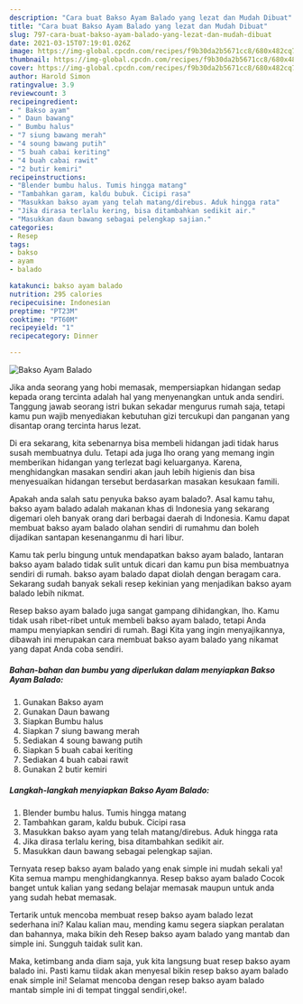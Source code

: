 ```yaml
---
description: "Cara buat Bakso Ayam Balado yang lezat dan Mudah Dibuat"
title: "Cara buat Bakso Ayam Balado yang lezat dan Mudah Dibuat"
slug: 797-cara-buat-bakso-ayam-balado-yang-lezat-dan-mudah-dibuat
date: 2021-03-15T07:19:01.026Z
image: https://img-global.cpcdn.com/recipes/f9b30da2b5671cc8/680x482cq70/bakso-ayam-balado-foto-resep-utama.jpg
thumbnail: https://img-global.cpcdn.com/recipes/f9b30da2b5671cc8/680x482cq70/bakso-ayam-balado-foto-resep-utama.jpg
cover: https://img-global.cpcdn.com/recipes/f9b30da2b5671cc8/680x482cq70/bakso-ayam-balado-foto-resep-utama.jpg
author: Harold Simon
ratingvalue: 3.9
reviewcount: 3
recipeingredient:
- " Bakso ayam"
- " Daun bawang"
- " Bumbu halus"
- "7 siung bawang merah"
- "4 soung bawang putih"
- "5 buah cabai keriting"
- "4 buah cabai rawit"
- "2 butir kemiri"
recipeinstructions:
- "Blender bumbu halus. Tumis hingga matang"
- "Tambahkan garam, kaldu bubuk. Cicipi rasa"
- "Masukkan bakso ayam yang telah matang/direbus. Aduk hingga rata"
- "Jika dirasa terlalu kering, bisa ditambahkan sedikit air."
- "Masukkan daun bawang sebagai pelengkap sajian."
categories:
- Resep
tags:
- bakso
- ayam
- balado

katakunci: bakso ayam balado 
nutrition: 295 calories
recipecuisine: Indonesian
preptime: "PT23M"
cooktime: "PT60M"
recipeyield: "1"
recipecategory: Dinner

---
```



![Bakso Ayam Balado](https://img-global.cpcdn.com/recipes/f9b30da2b5671cc8/680x482cq70/bakso-ayam-balado-foto-resep-utama.jpg)

Jika anda seorang yang hobi memasak, mempersiapkan hidangan sedap kepada orang tercinta adalah hal yang menyenangkan untuk anda sendiri. Tanggung jawab seorang istri bukan sekadar mengurus rumah saja, tetapi kamu pun wajib menyediakan kebutuhan gizi tercukupi dan panganan yang disantap orang tercinta harus lezat.

Di era  sekarang, kita sebenarnya bisa membeli hidangan jadi tidak harus susah membuatnya dulu. Tetapi ada juga lho orang yang memang ingin memberikan hidangan yang terlezat bagi keluarganya. Karena, menghidangkan masakan sendiri akan jauh lebih higienis dan bisa menyesuaikan hidangan tersebut berdasarkan masakan kesukaan famili. 



Apakah anda salah satu penyuka bakso ayam balado?. Asal kamu tahu, bakso ayam balado adalah makanan khas di Indonesia yang sekarang digemari oleh banyak orang dari berbagai daerah di Indonesia. Kamu dapat membuat bakso ayam balado olahan sendiri di rumahmu dan boleh dijadikan santapan kesenanganmu di hari libur.

Kamu tak perlu bingung untuk mendapatkan bakso ayam balado, lantaran bakso ayam balado tidak sulit untuk dicari dan kamu pun bisa membuatnya sendiri di rumah. bakso ayam balado dapat diolah dengan beragam cara. Sekarang sudah banyak sekali resep kekinian yang menjadikan bakso ayam balado lebih nikmat.

Resep bakso ayam balado juga sangat gampang dihidangkan, lho. Kamu tidak usah ribet-ribet untuk membeli bakso ayam balado, tetapi Anda mampu menyiapkan sendiri di rumah. Bagi Kita yang ingin menyajikannya, dibawah ini merupakan cara membuat bakso ayam balado yang nikamat yang dapat Anda coba sendiri.

<!--inarticleads1-->

##### Bahan-bahan dan bumbu yang diperlukan dalam menyiapkan Bakso Ayam Balado:

1. Gunakan  Bakso ayam
1. Gunakan  Daun bawang
1. Siapkan  Bumbu halus
1. Siapkan 7 siung bawang merah
1. Sediakan 4 soung bawang putih
1. Siapkan 5 buah cabai keriting
1. Sediakan 4 buah cabai rawit
1. Gunakan 2 butir kemiri




<!--inarticleads2-->

##### Langkah-langkah menyiapkan Bakso Ayam Balado:

1. Blender bumbu halus. Tumis hingga matang
1. Tambahkan garam, kaldu bubuk. Cicipi rasa
1. Masukkan bakso ayam yang telah matang/direbus. Aduk hingga rata
1. Jika dirasa terlalu kering, bisa ditambahkan sedikit air.
1. Masukkan daun bawang sebagai pelengkap sajian.




Ternyata resep bakso ayam balado yang enak simple ini mudah sekali ya! Kita semua mampu menghidangkannya. Resep bakso ayam balado Cocok banget untuk kalian yang sedang belajar memasak maupun untuk anda yang sudah hebat memasak.

Tertarik untuk mencoba membuat resep bakso ayam balado lezat sederhana ini? Kalau kalian mau, mending kamu segera siapkan peralatan dan bahannya, maka bikin deh Resep bakso ayam balado yang mantab dan simple ini. Sungguh taidak sulit kan. 

Maka, ketimbang anda diam saja, yuk kita langsung buat resep bakso ayam balado ini. Pasti kamu tiidak akan menyesal bikin resep bakso ayam balado enak simple ini! Selamat mencoba dengan resep bakso ayam balado mantab simple ini di tempat tinggal sendiri,oke!.

